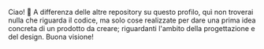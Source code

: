 Ciao! 👋
A differenza delle altre repository su questo profilo, quì non troverai nulla che riguarda il codice, ma solo cose realizzate per dare una prima idea concreta di un prodotto da creare; riguardanti l'ambito della progettazione e del design.
Buona visione!
